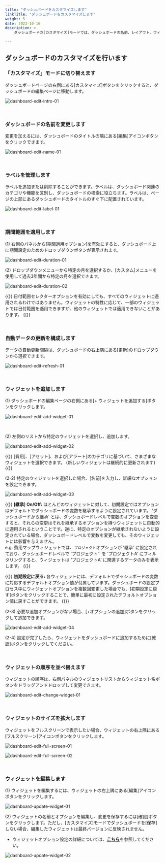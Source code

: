 ```yaml
---
title: "ダッシュボードをカスタマイズします"
linkTitle: "ダッシュボードをカスタマイズします"
weight: 5
date: 2023-10-16
description: >
    ダッシュボードの[カスタマイズ]モードでは、ダッシュボードの名前、レイアウト、ウィジェットなどを変更できます。

---
```


## ダッシュボードのカスタマイズを行います

### 「カスタマイズ」モードに切り替えます

ダッシュボードページの右側にある[カスタマイズ]ボタンをクリックすると、ダッシュボードの編集ページに移動します。

![dashboard-edit-intro-01](/ja/docs/guides/dashboards/dashboard-img/dashboard-edit-intro-01.png)

<br>

### ダッシュボードの名前を変更します

変更を加えるには、ダッシュボードのタイトルの隣にある[編集]アイコンボタンをクリックできます。

![dashboard-edit-name-01](/ja/docs/guides/dashboards/dashboard-img/dashboard-edit-name-01.png)

<br>

### ラベルを管理します

ラベルを追加または削除することができます。ラベルは、ダッシュボード関連のカテゴリや機能を区別し、ダッシュボードの検索に役立ちます。ラベルは、ページの上部にあるダッシュボードのタイトルのすぐ下に配置されています。

![dashboard-edit-label-01](/ja/docs/guides/dashboards/dashboard-img/dashboard-edit-label-01.png)

<br>

### 期間範囲を適用します

(1) 右側のパネルから[期間適用オプション]を有効にすると、ダッシュボード上に期間設定のためのドロップダウンボタンが表示されます。

![dashboard-edit-duration-01](/ja/docs/guides/dashboards/dashboard-img/dashboard-edit-duration-01.png)

(2) ドロップダウンメニューから特定の月を選択するか、[カスタム]メニューを使用して過去3年間から特定の月を選択できます。

![dashboard-edit-duration-02](/ja/docs/guides/dashboards/dashboard-img/dashboard-edit-duration-02.png)

{{<alert>}}
日付範囲セレクターオプションを有効にしても、すべてのウィジェットに適用されるわけではありません。ウィジェットの特性に応じて、一部のウィジェットでは日付範囲を適用できますが、他のウィジェットでは適用できないことがあります。
{{</alert>}}

<br>

### 自動データの更新を構成します

データの自動更新間隔は、ダッシュボードの右上隅にある[更新]のドロップダウンから選択できます。

![dashboard-edit-refresh-01](/ja/docs/guides/dashboards/dashboard-img/dashboard-edit-refresh-01.png)

<br>

### ウィジェットを追加します

(1) ダッシュボードの編集ページの右側にある[+ ウィジェットを追加する]ボタンをクリックします。

![dashboard-edit-add-widget-01](/ja/docs/guides/dashboards/dashboard-img/dashboard-edit-add-widget-01.png)

<br>

(2) 左側のリストから特定のウィジェットを選択し、追加します。

![dashboard-edit-add-widget-02](/ja/docs/guides/dashboards/dashboard-img/dashboard-edit-add-widget-02.png)

{{<alert>}}
[費用]、[アセット]、および[アラート]のカテゴリに基づいて、さまざまなウィジェットを選択できます。 (新しいウィジェットは継続的に更新されます)
{{</alert>}}


(2-2) 特定のウィジェットを選択した場合、[名前]を入力し、詳細なオプションを設定できます。

![dashboard-edit-add-widget-03](/ja/docs/guides/dashboards/dashboard-img/dashboard-edit-add-widget-03.png)

{{<alert>}}
**[継承] On/Off:** ほとんどのウィジェットに対して、初期設定ではオプションはデフォルトでダッシュボードの変数を継承するように設定されています。 'ダッシュボードから継承' とは、ダッシュボードレベルで変数のオプションを変更すると、それらの変更はそれを継承するオプションを持つウィジェットに自動的に適用されるということです。逆に、特定のオプションが継承されないように設定されている場合、ダッシュボードレベルで変数を変更しても、そのウィジェットには影響を与えません。
<br>
e.g. 費用マップウィジェットでは、`プロジェクト`オプションが '継承' に設定されており、ダッシュボードレベルで `プロジェクト`` を 'プロジェクトA' にフィルタリングすると、ウィジェットは 'プロジェクトA' に関連するデータのみを表示します。
{{</alert>}}

{{<alert>}}
**初期設定に戻る:** 各ウィジェットには、デフォルトでダッシュボードの変数に対応するデフォルトオプション値が付属しています。ダッシュボードの設定プロセス中にウィジェットオプションを複数回変更した場合でも、[初期設定に戻す]ボタンをクリックすることで、簡単に最初に設定されたデフォルトオプション値に戻すことができます。
{{</alert>}}


(2-3) 必要な追加オプションがない場合、[+オプションの追加]ボタンをクリックして追加できます。

![dashboard-edit-add-widget-04](/ja/docs/guides/dashboards/dashboard-img/dashboard-edit-add-widget-04.png)

(2-4) 設定が完了したら、ウィジェットをダッシュボードに追加するために[確認]ボタンをクリックしてください。


<br>

### ウィジェットの順序を並べ替えます

ウィジェットの順序は、右側パネルのウィジェットリストからウィジェット名ボタンをドラッグアンドドロップして変更できます。

![dashboard-edit-change-widget-01](/ja/docs/guides/dashboards/dashboard-img/dashboard-edit-change-widget-01.png)


<br>

### ウィジェットのサイズを拡大します

ウィジェットをフルスクリーンで表示したい場合、ウィジェットの右上隅にある[フルスクリーン]アイコンボタンをクリックします。

![dashboard-edit-full-screen-01](/ja/docs/guides/dashboards/dashboard-img/dashboard-edit-full-screen-01.png)

![dashboard-edit-full-screen-02](/ja/docs/guides/dashboards/dashboard-img/dashboard-edit-full-screen-02.png)


<br>

### ウィジェットを編集します

(1) ウィジェットを編集するには、ウィジェットの右上隅にある[編集]アイコンボタンをクリックします。

![dashboard-update-widget-01](/ja/docs/guides/dashboards/dashboard-img/dashboard-update-widget-01.png)

(2) ウィジェットの名前とオプションを編集し、変更を保存するには[確認]ボタンをクリックします。ただし、[カスタマイズ]モードでダッシュボードを[保存]しない場合、編集したウィジェットは最終バージョンに反映されません。

- ウィジェットオプション設定の詳細については、[**こちら**](/ja/docs/guides/dashboards/edit/#ウィジェットを追加します)を参照してください。

![dashboard-update-widget-02](/ja/docs/guides/dashboards/dashboard-img/dashboard-update-widget-02.png)
